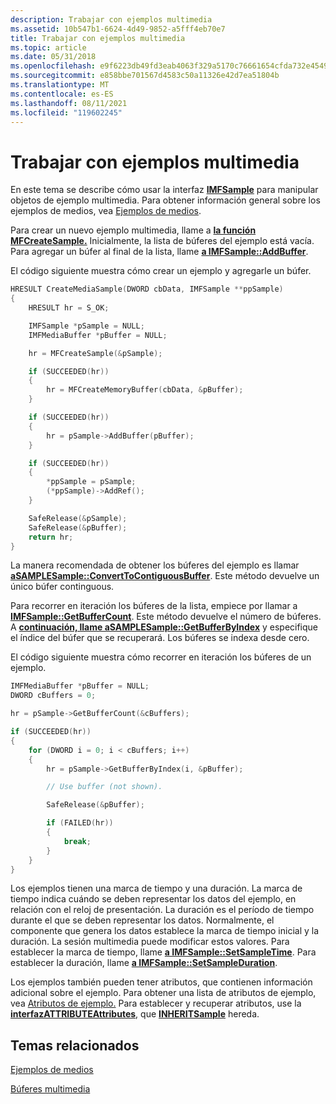 ```yaml
---
description: Trabajar con ejemplos multimedia
ms.assetid: 10b547b1-6624-4d49-9852-a5fff4eb70e7
title: Trabajar con ejemplos multimedia
ms.topic: article
ms.date: 05/31/2018
ms.openlocfilehash: e9f6223db49fd3eab4063f329a5170c76661654cfda732e45491be8f96ef5d5f
ms.sourcegitcommit: e858bbe701567d4583c50a11326e42d7ea51804b
ms.translationtype: MT
ms.contentlocale: es-ES
ms.lasthandoff: 08/11/2021
ms.locfileid: "119602245"
---
```

# <a name="working-with-media-samples"></a>Trabajar con ejemplos multimedia

En este tema se describe cómo usar la interfaz [**IMFSample**](/windows/desktop/api/mfobjects/nn-mfobjects-imfsample) para manipular objetos de ejemplo multimedia. Para obtener información general sobre los ejemplos de medios, vea [Ejemplos de medios](media-samples.md).

Para crear un nuevo ejemplo multimedia, llame a [**la función MFCreateSample.**](/windows/desktop/api/mfapi/nf-mfapi-mfcreatesample) Inicialmente, la lista de búferes del ejemplo está vacía. Para agregar un búfer al final de la lista, llame [**a IMFSample::AddBuffer**](/windows/desktop/api/mfobjects/nf-mfobjects-imfsample-addbuffer).

El código siguiente muestra cómo crear un ejemplo y agregarle un búfer.


```C++
HRESULT CreateMediaSample(DWORD cbData, IMFSample **ppSample)
{
    HRESULT hr = S_OK;

    IMFSample *pSample = NULL;
    IMFMediaBuffer *pBuffer = NULL;

    hr = MFCreateSample(&pSample);

    if (SUCCEEDED(hr))
    {
        hr = MFCreateMemoryBuffer(cbData, &pBuffer);
    }

    if (SUCCEEDED(hr))
    {
        hr = pSample->AddBuffer(pBuffer);
    }

    if (SUCCEEDED(hr))
    {
        *ppSample = pSample;
        (*ppSample)->AddRef();
    }

    SafeRelease(&pSample);
    SafeRelease(&pBuffer);
    return hr;
}
```



La manera recomendada de obtener los búferes del ejemplo es llamar [**aSAMPLESample::ConvertToContiguousBuffer**](/windows/desktop/api/mfobjects/nf-mfobjects-imfsample-converttocontiguousbuffer). Este método devuelve un único búfer continguous.

Para recorrer en iteración los búferes de la lista, empiece por llamar a [**IMFSample::GetBufferCount**](/windows/desktop/api/mfobjects/nf-mfobjects-imfsample-getbuffercount). Este método devuelve el número de búferes. A [**continuación, llame aSAMPLESample::GetBufferByIndex**](/windows/desktop/api/mfobjects/nf-mfobjects-imfsample-getbufferbyindex) y especifique el índice del búfer que se recuperará. Los búferes se indexa desde cero.

El código siguiente muestra cómo recorrer en iteración los búferes de un ejemplo.


```C++
IMFMediaBuffer *pBuffer = NULL;
DWORD cBuffers = 0;

hr = pSample->GetBufferCount(&cBuffers);

if (SUCCEEDED(hr))
{
    for (DWORD i = 0; i < cBuffers; i++)
    {
        hr = pSample->GetBufferByIndex(i, &pBuffer);

        // Use buffer (not shown).

        SafeRelease(&pBuffer);

        if (FAILED(hr))
        {
            break;
        }
    }
}
```



Los ejemplos tienen una marca de tiempo y una duración. La marca de tiempo indica cuándo se deben representar los datos del ejemplo, en relación con el reloj de presentación. La duración es el período de tiempo durante el que se deben representar los datos. Normalmente, el componente que genera los datos establece la marca de tiempo inicial y la duración. La sesión multimedia puede modificar estos valores. Para establecer la marca de tiempo, llame [**a IMFSample::SetSampleTime**](/windows/desktop/api/mfobjects/nf-mfobjects-imfsample-setsampletime). Para establecer la duración, llame [**a IMFSample::SetSampleDuration**](/windows/desktop/api/mfobjects/nf-mfobjects-imfsample-setsampleduration).

Los ejemplos también pueden tener atributos, que contienen información adicional sobre el ejemplo. Para obtener una lista de atributos de ejemplo, vea [Atributos de ejemplo.](sample-attributes.md) Para establecer y recuperar atributos, use la [**interfazATTRIBUTEAttributes**](/windows/desktop/api/mfobjects/nn-mfobjects-imfattributes), que [**INHERITSample**](/windows/desktop/api/mfobjects/nn-mfobjects-imfsample) hereda.

## <a name="related-topics"></a>Temas relacionados

<dl> <dt>

[Ejemplos de medios](media-samples.md)
</dt> <dt>

[Búferes multimedia](media-buffers.md)
</dt> </dl>

 

 



